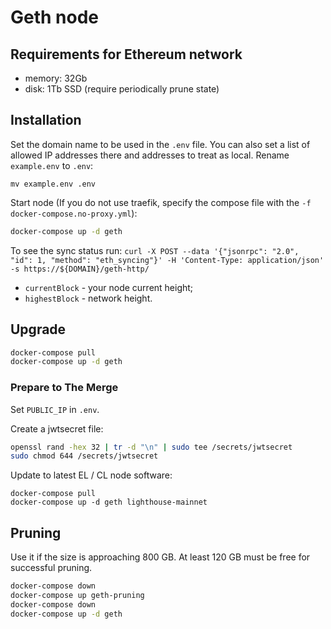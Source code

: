 # Geth node

## Requirements for Ethereum network
* memory: 32Gb
* disk: 1Tb SSD (require periodically prune state)

## Installation
Set the domain name to be used in the `.env` file. You can also set a list of allowed IP addresses there and addresses to treat as local. Rename `example.env` to `.env`:
```
mv example.env .env
```

Start node (If you do not use traefik, specify the compose file with the `-f docker-compose.no-proxy.yml`):
```bash
docker-compose up -d geth
```
To see the sync status run:
`curl -X POST --data '{"jsonrpc": "2.0", "id": 1, "method": "eth_syncing"}' -H 'Content-Type: application/json' -s https://${DOMAIN}/geth-http/`
* `currentBlock` - your node current height;
* `highestBlock` - network height.

## Upgrade
```bash
docker-compose pull
docker-compose up -d geth
```

### Prepare to The Merge
Set `PUBLIC_IP` in `.env`.

Create a jwtsecret file:
```bash
openssl rand -hex 32 | tr -d "\n" | sudo tee /secrets/jwtsecret
sudo chmod 644 /secrets/jwtsecret
```

Update to latest EL / CL node software:
```
docker-compose pull
docker-compose up -d geth lighthouse-mainnet
```


## Pruning 
Use it if the size is approaching 800 GB. At least 120 GB must be free for successful pruning.
```bash
docker-compose down
docker-compose up geth-pruning
docker-compose down
docker-compose up -d geth
```
